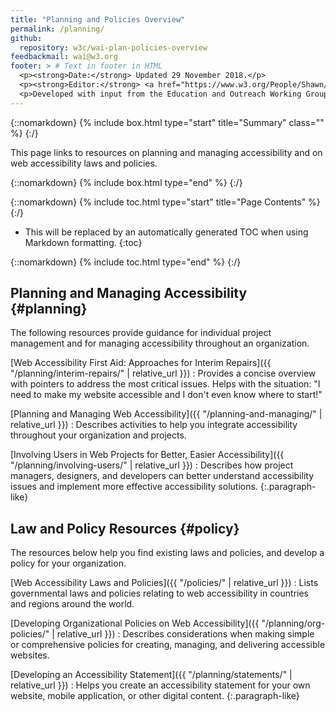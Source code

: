 ```yaml
---
title: "Planning and Policies Overview"
permalink: /planning/
github:
  repository: w3c/wai-plan-policies-overview
feedbackmail: wai@w3.org
footer: > # Text in footer in HTML
  <p><strong>Date:</strong> Updated 29 November 2018.</p>
  <p><strong>Editor:</strong> <a href="https://www.w3.org/People/Shawn/">Shawn Lawton Henry</a>.</p>
  <p>Developed with input from the Education and Outreach Working Group (<a href="http://www.w3.org/WAI/EO/">EOWG</a>).</p>
---
```


{::nomarkdown}
{% include box.html type="start" title="Summary" class="" %}
{:/}

This page links to resources on planning and managing accessibility and on web accessibility laws and policies.

{::nomarkdown}
{% include box.html type="end" %}
{:/}

{::nomarkdown}
{% include toc.html type="start" title="Page Contents" %}
{:/}

- This will be replaced by an automatically generated TOC when using Markdown formatting.
{:toc}

{::nomarkdown}
{% include toc.html type="end" %}
{:/}

## Planning and Managing Accessibility {#planning}

The following resources provide guidance for individual project management and for managing accessibility throughout an organization.

[Web Accessibility First Aid: Approaches for Interim Repairs]({{ "/planning/interim-repairs/" | relative_url }})
: Provides a concise overview with pointers to address the most critical issues. Helps with the situation: "I need to make my website accessible and I don't even know where to start!"

[Planning and Managing Web Accessibility]({{ "/planning-and-managing/" | relative_url }})
: Describes activities to help you integrate accessibility throughout your organization and projects.

[Involving Users in Web Projects for Better, Easier Accessibility]({{ "/planning/involving-users/" | relative_url }})
: Describes how project managers, designers, and developers can better understand accessibility issues and implement more effective accessibility solutions.
{:.paragraph-like}

## Law and Policy Resources {#policy}

The resources below help you find existing laws and policies, and develop a policy for your organization.

[Web Accessibility Laws and Policies]({{ "/policies/" | relative_url }})
: Lists governmental laws and policies relating to web accessibility in countries and regions around the world.

[Developing Organizational Policies on Web Accessibility]({{ "/planning/org-policies/" | relative_url }})
: Describes considerations when making simple or comprehensive policies for creating, managing, and delivering accessible websites.

[Developing an Accessibility Statement]({{ "/planning/statements/" | relative_url }})
: Helps you create an accessibility statement for your own website, mobile application, or other digital content. 
{:.paragraph-like}
